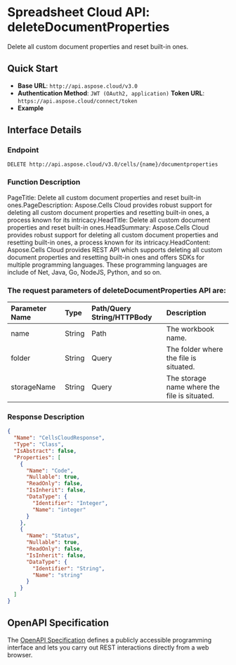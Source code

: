 # **Spreadsheet Cloud API: deleteDocumentProperties**

Delete all custom document properties and reset built-in ones. 


## **Quick Start**

- **Base URL**: `http://api.aspose.cloud/v3.0`
- **Authentication Method**: `JWT (OAuth2, application)`  **Token URL**: `https://api.aspose.cloud/connect/token`
- **Example** 

## **Interface Details**

### **Endpoint** 

```
DELETE http://api.aspose.cloud/v3.0/cells/{name}/documentproperties
```
### **Function Description**
PageTitle: Delete all custom document properties and reset built-in ones.PageDescription: Aspose.Cells Cloud provides robust support for deleting all custom document properties and resetting built-in ones, a process known for its intricacy.HeadTitle:  Delete all custom document properties and reset built-in ones.HeadSummary: Aspose.Cells Cloud provides robust support for deleting all custom document properties and resetting built-in ones, a process known for its intricacy.HeadContent: Aspose.Cells Cloud provides REST API which supports deleting all custom document properties and resetting built-in ones and offers SDKs for multiple programming languages. These programming languages are include of Net, Java, Go, NodeJS, Python, and so on.

### The request parameters of **deleteDocumentProperties** API are: 

| Parameter Name | Type | Path/Query String/HTTPBody | Description | 
| :- | :- | :- |:- | 
|name|String|Path|The workbook name.|
|folder|String|Query|The folder where the file is situated.|
|storageName|String|Query|The storage name where the file is situated.|

### **Response Description**
```json
{
  "Name": "CellsCloudResponse",
  "Type": "Class",
  "IsAbstract": false,
  "Properties": [
    {
      "Name": "Code",
      "Nullable": true,
      "ReadOnly": false,
      "IsInherit": false,
      "DataType": {
        "Identifier": "Integer",
        "Name": "integer"
      }
    },
    {
      "Name": "Status",
      "Nullable": true,
      "ReadOnly": false,
      "IsInherit": false,
      "DataType": {
        "Identifier": "String",
        "Name": "string"
      }
    }
  ]
}
```


## OpenAPI Specification

The [OpenAPI Specification](https://reference.aspose.cloud/cells/#/PropertiesController/DeleteDocumentProperties) defines a publicly accessible programming interface and lets you carry out REST interactions directly from a web browser.

